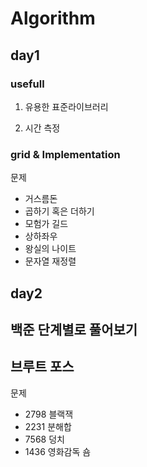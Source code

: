 # Algorithm

## day1

### usefull

1. 유용한 표준라이브러리

2. 시간 측정

### grid & Implementation

문제

- 거스름돈
- 곱하기 혹은 더하기
- 모험가 길드
- 상하좌우
- 왕실의 나이트
- 문자열 재정렬

## day2

## 백준 단계별로 풀어보기

## 브루트 포스

문제

- 2798 블랙잭
- 2231 분해합
- 7568 덩치
- 1436 영화감독 숌
